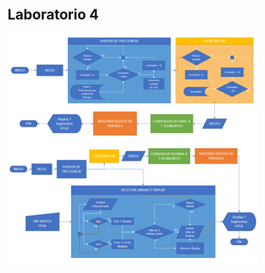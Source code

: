 # Laboratorio 4

![Diagrama de flujo proceso base](Imagenes/Flow1.png)
![Diagrama de flujo proceso displays](Imagenes/Flow2.png)